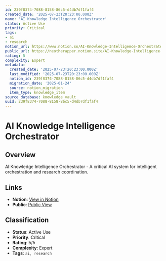 ```yaml
---
id: 239f8374-7088-8158-86c5-d4db7df1faf4
created_date: '2025-07-23T20:23:00.000Z'
name: 'AI Knowledge Intelligence Orchestrator'
status: Active Use
priority: Critical
tags:
- ai
- research
notion_url: https://www.notion.so/AI-Knowledge-Intelligence-Orchestrator-239f83747088815886c5d4db7df1faf4
public_url: https://neotherapper.notion.site/AI-Knowledge-Intelligence-Orchestrator-239f83747088815886c5d4db7df1faf4
rating: 5
complexity: Expert
metadata:
  created_date: '2025-07-23T20:23:00.000Z'
  last_modified: '2025-07-23T20:23:00.000Z'
  notion_id: 239f8374-7088-8158-86c5-d4db7df1faf4
  migration_date: '2025-01-24'
  source: notion_migration
  item_type: knowledge_item
source_database: knowledge_vault
uuid: 239f8374-7088-8158-86c5-d4db7df1faf4
---
```


# AI Knowledge Intelligence Orchestrator

## Overview

AI Knowledge Intelligence Orchestrator - A critical AI system for intelligent orchestration and research coordination.

## Links

- **Notion**: [View in Notion](https://www.notion.so/AI-Knowledge-Intelligence-Orchestrator-239f83747088815886c5d4db7df1faf4)
- **Public**: [Public View](https://neotherapper.notion.site/AI-Knowledge-Intelligence-Orchestrator-239f83747088815886c5d4db7df1faf4)

## Classification

- **Status**: Active Use
- **Priority**: Critical
- **Rating**: 5/5
- **Complexity**: Expert
- **Tags**: `ai, research`